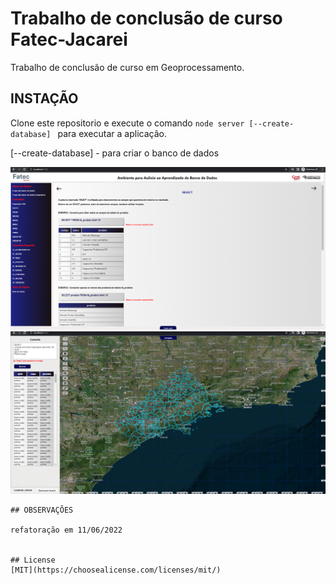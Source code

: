 # Trabalho de conclusão de curso Fatec-Jacarei

Trabalho de conclusão de curso em Geoprocessamento.

## INSTAÇÃO

Clone este repositorio e execute o comando ```node server [--create-database] ``` para executar a aplicação.

[--create-database] - para criar o banco de dados


<img src="img_1.png" alt="Login" title="Login">

<img src="img_2.png" alt="Main" title="Main">

```
## OBSERVAÇÕES

refatoração em 11/06/2022


## License
[MIT](https://choosealicense.com/licenses/mit/)